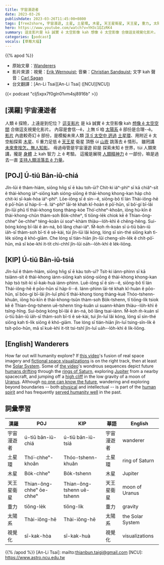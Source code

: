 ```yaml
---
title: 宇宙漫遊者
date: 2023-03-26
publishdate: 2023-03-26T11:45:00+0800
tags: [free2share, 宇宙漫遊, 土星, 土星環, 木星, 天王星衛星, 天王星, 重力, 太陽系, 視覺化]
hero: https://www.youtube.com/watch?v=YH3c1QZzRK4
summary: 這支影片是 kā 誠實 ê 太空影像 kah 想像 ê 太空影像 合做這支視覺化影片。
categories: [podcast]
vocals: [草莓大福]
---
```


{{% apod %}}

- 原始文章：[Wanderers](https://apod.nasa.gov/apod/ap230326.html)
- 影片來源：視覺：[Erik Wernquist](https://erikwernquist.com/contact); 音樂：[Christian Sandquist](https://www.discogs.com/release/15499070-Christian-Sandquist-Wanderers); 文字 kah 聲音：[Carl Sagan](https://en.wikipedia.org/wiki/Carl_Sagan)
- 台文翻譯：[An-Li Tsai][An-Li Tsai] ([NCU][NCU])

{{< podcast "clj5xpx7f0gln01vm4sj8916b" >}}

## [漢羅] 宇宙漫遊者
人類 ê 探險，上遠是到佗位？
[這支影片][this video 1] 是 kā 誠實 ê 太空影像 kah [想像 ê 太空空間][fictional space visualizations] 合做這支視覺化影片。
內容是會信--ê，上無 tī 咱 [太陽系][Solar System] ê 部份是合理--ê。
[影片][the video 2] 內底較奇幻 ê 部份，是模擬未來人類 [浮 tī 太空中 迵過][humans drifting] [土星環][rings of Saturn]、用附近 ê 太空船探索 [木星][Jupiter]、tī 重力足低 ê [天王星][Uranus] 衛星 頂懸 ùi [山崁][high cliff] 跳落去 ê 情形。
雖罔講 [未來會按怎，無人知影][no one can know the future]。
毋過毋管是宇宙漫遊 抑是 探索未知 ê 世界，tùi 人類來講，攏是 [身體][physical] 上 kah 智力 上 ê 考驗。
這攏是展現 [人類精神力][human spirit] ê 一部份，嘛是過去一直 [支持人類活落去 ê 力量][served humanity well]。

## [POJ] Ú-tiū Bān-iû-chiá
Jîn-lūi ê thàm-hiám, siōng hn̄g sī ē kàu toh-ūi?
Chit-ki iáⁿ-phìⁿ sī kā chiâⁿ-si̍t ê thài-khong iáⁿ-siōng kah sióng-siōng ê thài-khong khong-kan ha̍p chò chit-ki sī-kak-hòa iáⁿ-phìⁿ.
Lōe-iông sī ē sìn--ê, siōng-bô tī lán Thài-iông-hē ê pō͘-hūn sī ha̍p-lí--ê.
Iáⁿ-phìⁿ lāi-té khah kî-hoàn ê pō͘-hūn, sī bô͘-gí bī-lâi jîn-lūi phû tī thài-khong tiong thàng-kòe Thó͘-chheⁿ-khoân, iōng hù-kīn ê thài-khong-chûn thàm-soh Bo̍k-chheⁿ, tī tiōng-le̍k chiok kē ê Thian-ông-chheⁿ ōe-chheⁿ téng-koân ùi soaⁿ-khàm thiàu--lo̍h-khì ê chêng-hêng.
Sui-bóng kóng bī-lâi ē án-ná, bô lâng chai-iáⁿ.
M̄-koh m̄-koán sī ú-tiū bān-iû ia̍h-sī thàm-soh bī-ti ê sè-kài, tùi jîn-lūi lâi kóng, lóng sī sin-thé siōng kah tì-le̍k siōng ê khó-giām.
Che lóng sī tián-hiān jîn-lūi cheng-sîn-le̍k ê chi̍t-pō͘-hūn, mā sī kòe-khì it-ti̍t chi-chhî jîn-lūi oa̍h--lo̍h-khì ê le̍k-liōng.

## [KIP] Ú-tiū Bān-iû-tsiá
Jîn-luī ê thàm-hiám, siōng hn̄g sī ē kàu toh-uī?
Tsit-ki iánn-phìnn sī kā tsiânn-si̍t ê thài-khong iánn-siōng kah sióng-siōng ê thài-khong khong-kan ha̍p tsò tsit-ki sī-kak-huà iánn-phìnn.
Luē-iông sī ē sìn--ê, siōng-bô tī lán Thài-iông-hē ê pōo-hūn sī ha̍p-lí--ê.
Iánn-phìnn lāi-té khah kî-huàn ê pōo-hūn, sī bôo-gí bī-lâi jîn-luī phû tī thài-khong tiong thàng-kuè Thóo-tshenn-khuân, iōng hù-kīn ê thài-khong-tsûn thàm-soh Bo̍k-tshenn, tī tiōng-li̍k tsiok kē ê Thian-ông-tshenn uē-tshenn tíng-kuân uì suann-khàm thiàu--lo̍h-khì ê tsîng-hîng.
Sui-bóng kóng bī-lâi ē án-ná, bô lâng tsai-iánn.
M̄-koh m̄-kuán sī ú-tiū bān-iû ia̍h-sī thàm-soh bī-ti ê sè-kài, tuì jîn-luī lâi kóng, lóng sī sin-thé siōng kah tì-li̍k siōng ê khó-giām.
Tse lóng sī tián-hiān jîn-luī tsing-sîn-li̍k ê tsi̍t-pōo-hūn, mā sī kuè-khì it-ti̍t tsi-tshî jîn-luī ua̍h--lo̍h-khì ê li̍k-liōng.

## [English] Wanderers
How far out will humanity explore?
If [this video][this video 1]'s fusion of real space imagery and [fictional space visualizations][fictional space visualizations] is on the right track, then at least the [Solar System][Solar System].
Some of [the video][the video 2]'s wondrous sequences depict future [humans drifting][humans drifting] through the [rings of Saturn][rings of Saturn], exploring [Jupiter][Jupiter] from a nearby spacecraft, and jumping off a [high cliff][high cliff] in the low gravity of a moon of [Uranus][Uranus].
Although [no one can know the future][no one can know the future], wandering and exploring beyond boundaries -- both [physical][physical] and intellectual -- is part of the [human spirit][human spirit] and has frequently [served humanity well][served humanity well] in the past.



## 詞彙學習

|漢羅|POJ|KIP|華語|English|
|-|-|-|-|-|
|宇宙漫遊者|ú-tiū bān-iû-chiá|ú-tiū bān-iû-tsiá|宇宙漫遊者|wanderer|
|土星環|Thó͘-chheⁿ-khoân|Thóo-tshenn-khuân|土星環|ring of Saturn|
|木星|Bo̍k-chheⁿ|Bo̍k-tshenn|木星|Jupiter|
|天王星衛星|Thian-ông-chheⁿ ōe-chheⁿ|Thian-ông-tshenn uē-tshenn|天王星衛星|moon of Uranus|
|重力|tiōng-le̍k|tiōng-li̍k|重力|gravity|
|太陽系|Thài-iông-hē|Thài-iông-hē|太陽系|the Solar System|
|視覺化|sī-kak-hòa|sī-kak-huà|視覺化|visualizations|

{{% /apod %}}
[An-Li Tsai]: mailto:thianbun.taigi@gmail.com
[NCU]: https://www.astro.ncu.edu.tw

[copyright]: https://apod.nasa.gov/apod/fap/lib/about_apod.html#srapply
[License]: https://creativecommons.org/licenses/by/2.0/


[this video 1]:http://vimeo.com/108650530
[fictional space visualizations]:https://cats.com/wp-content/uploads/2022/08/spaceship-cat-compressed.jpg
[Solar System]:https://solarsystem.nasa.gov/solar-system/our-solar-system/overview/
[the video 2]:https://www.youtube.com/watch?v=YH3c1QZzRK4
[humans drifting]:https://apod.nasa.gov/apod/ap200209.html
[rings of Saturn]:https://apod.nasa.gov/apod/ap161124.html
[Jupiter]:https://apod.nasa.gov/apod/ap160626.html
[high cliff]:https://apod.nasa.gov/apod/ap201129.html
[Uranus]:https://solarsystem.nasa.gov/planets/uranus/in-depth/
[no one can know the future]:https://ui.adsabs.harvard.edu/abs/2013arXiv1312.7128N/abstract
[physical]:https://apod.nasa.gov/apod/ap190818.html
[human spirit]:https://www.goodreads.com/author/quotes/10538.Carl_Sagan
[served humanity well]:https://www.nasa.gov/exploration/whyweexplore/why_we_explore_main.html
